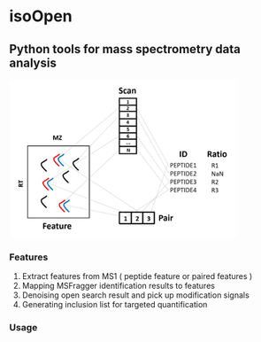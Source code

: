 # isoOpen

## Python tools for mass spectrometry data analysis

<img src="docs/demo.png" alt="demo" style="zoom:40%;" />

### Features

1. Extract features from MS1 ( peptide feature or paired features )
2. Mapping MSFragger identification results to features
3. Denoising open search result and pick up modification signals
4. Generating inclusion list for targeted quantification



###  Usage



